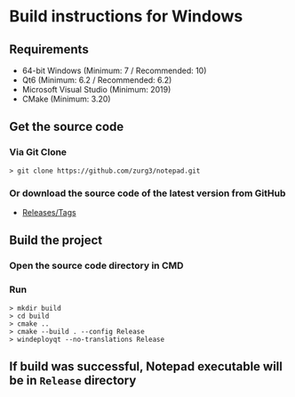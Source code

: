 # Build instructions for Windows
## Requirements
- 64-bit Windows (Minimum: 7 / Recommended: 10)
- Qt6 (Minimum: 6.2 / Recommended: 6.2)
- Microsoft Visual Studio (Minimum: 2019)
- CMake (Minimum: 3.20)

## Get the source code
### Via Git Clone
```
> git clone https://github.com/zurg3/notepad.git
```

### Or download the source code of the latest version from GitHub
- [Releases/Tags](https://github.com/zurg3/notepad/tags)

## Build the project
### Open the source code directory in CMD

### Run
```
> mkdir build
> cd build
> cmake ..
> cmake --build . --config Release
> windeployqt --no-translations Release
```

## If build was successful, Notepad executable will be in `Release` directory
